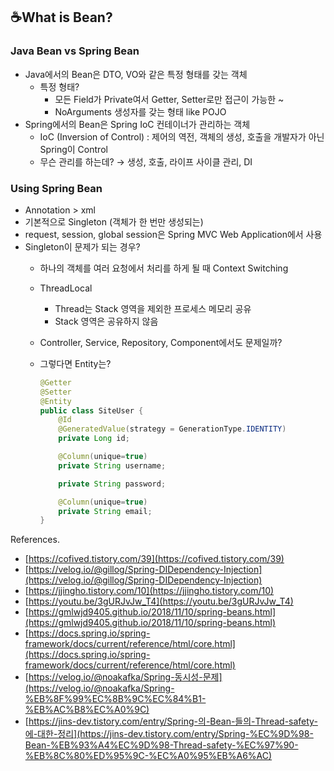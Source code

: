 ## ☕What is Bean?

### Java Bean vs Spring Bean

- Java에서의 Bean은 DTO, VO와 같은 특정 형태를 갖는 객체
    - 특정 형태?
        - 모든 Field가 Private여서 Getter, Setter로만 접근이 가능한 ~
        - NoArguments 생성자를 갖는 형태 like POJO
- Spring에서의 Bean은 Spring IoC 컨테이너가 관리하는 객체
    - IoC (Inversion of Control) 
    : 제어의 역전, 객체의 생성, 호출을 개발자가 아닌 Spring이 Control
    - 무슨 관리를 하는데? → 생성, 호출, 라이프 사이클 관리, DI

### Using Spring Bean

- Annotation > xml
- 기본적으로 Singleton (객체가 한 번만 생성되는)
- request, session, global session은 Spring MVC Web Application에서 사용
- Singleton이 문제가 되는 경우?
    - 하나의 객체를 여러 요청에서 처리를 하게 될 때 Context Switching
    - ThreadLocal
        - Thread는 Stack 영역을 제외한 프로세스 메모리 공유
        - Stack 영역은 공유하지 않음
    - Controller, Service, Repository, Component에서도 문제일까?
    - 그렇다면 Entity는?
        
        ```java
        @Getter
        @Setter
        @Entity
        public class SiteUser {
            @Id
            @GeneratedValue(strategy = GenerationType.IDENTITY)
            private Long id;
        
            @Column(unique=true)
            private String username;
        
            private String password;
        
            @Column(unique=true)
            private String email;
        }
        ```
        

References.

- [https://cofived.tistory.com/39](https://cofived.tistory.com/39)
- [https://velog.io/@gillog/Spring-DIDependency-Injection](https://velog.io/@gillog/Spring-DIDependency-Injection)
- [https://jjingho.tistory.com/10](https://jjingho.tistory.com/10)
- [https://youtu.be/3gURJvJw_T4](https://youtu.be/3gURJvJw_T4)
- [https://gmlwjd9405.github.io/2018/11/10/spring-beans.html](https://gmlwjd9405.github.io/2018/11/10/spring-beans.html)
- [https://docs.spring.io/spring-framework/docs/current/reference/html/core.html](https://docs.spring.io/spring-framework/docs/current/reference/html/core.html)
- [https://velog.io/@noakafka/Spring-동시성-문제](https://velog.io/@noakafka/Spring-%EB%8F%99%EC%8B%9C%EC%84%B1-%EB%AC%B8%EC%A0%9C)
- [https://jins-dev.tistory.com/entry/Spring-의-Bean-들의-Thread-safety-에-대한-정리](https://jins-dev.tistory.com/entry/Spring-%EC%9D%98-Bean-%EB%93%A4%EC%9D%98-Thread-safety-%EC%97%90-%EB%8C%80%ED%95%9C-%EC%A0%95%EB%A6%AC)
